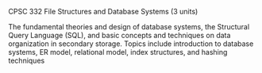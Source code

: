 CPSC 332 File Structures and Database Systems (3 units)

The fundamental theories and design of database systems, the Structural Query Language (SQL), and basic concepts and techniques on data organization in secondary storage. Topics include introduction to database systems, ER model, relational model, index structures, and hashing techniques
